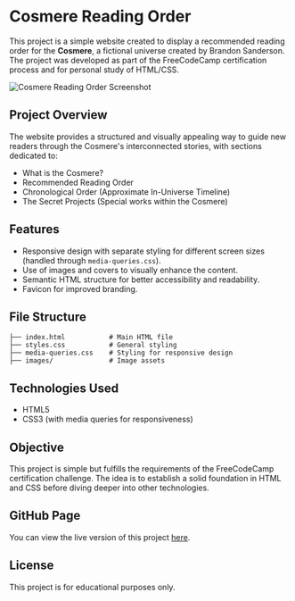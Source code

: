 # Cosmere Reading Order

This project is a simple website created to display a recommended reading order for the **Cosmere**, a fictional universe created by Brandon Sanderson. The project was developed as part of the FreeCodeCamp certification process and for personal study of HTML/CSS.

![Cosmere Reading Order Screenshot](images/CosmereOrder--01.jpg) <!-- Substitua pelo caminho correto da imagem -->

## Project Overview
The website provides a structured and visually appealing way to guide new readers through the Cosmere's interconnected stories, with sections dedicated to:
- What is the Cosmere?
- Recommended Reading Order
- Chronological Order (Approximate In-Universe Timeline)
- The Secret Projects (Special works within the Cosmere)

## Features
- Responsive design with separate styling for different screen sizes (handled through `media-queries.css`).
- Use of images and covers to visually enhance the content.
- Semantic HTML structure for better accessibility and readability.
- Favicon for improved branding.

## File Structure
```
├── index.html           # Main HTML file
├── styles.css           # General styling
├── media-queries.css    # Styling for responsive design
├── images/              # Image assets 
```

##  Technologies Used
- HTML5
- CSS3 (with media queries for responsiveness)


## Objective
This project is simple but fulfills the requirements of the FreeCodeCamp certification challenge. The idea is to establish a solid foundation in HTML and CSS before diving deeper into other technologies.

##  GitHub Page
You can view the live version of this project [here](https://anadrv.github.io/Cosmere-ReadingOrder/). 

## License
This project is for educational purposes only.


